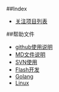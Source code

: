 ##Index
- [关注项目列表](<!Projects.md>)

##帮助文件
- [github使用说明](<Github_Readme.md>)
- [MD文件说明](<MD_Readme.md>)
- [SVN使用](<svn.md>)
- [Flash开发](<flash.md>)
- [Golang](<go.md>)
- [Linux](<linux.md>)

